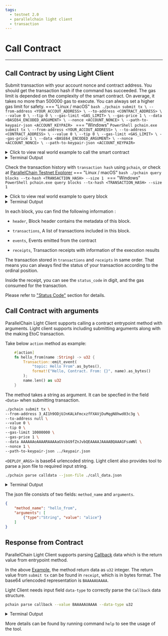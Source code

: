 ```yaml
---
tags:
  - testnet 2.0
  - parallelchain light client
  - transaction
---
```


# Call Contract

---

## Call Contract by using Light Client

Submit transaction with your account nonce and contract address. You should get the transaction hash if the command has succeeded.
The gas limit is depended on the complexity of the smart contract. On average, it takes no more than 500000 gas to execute. You can always set a higher gas limit for safety.
=== "Linux / macOS"
    ```bash
    ./pchain submit tx \
    --from-address <YOUR_ACCOUT_ADDRESS> \
    --to-address <CONTRACT_ADDRESS> \
    --value 0 \
    --tip 0 \
    --gas-limit <GAS_LIMIT> \
    --gas-price 1 \
    --data <BASE64_ENCODED_ARGUMENT> \
    --nonce <ACCOUNT_NONCE> \
    --path-to-keypair-json <ACCOUNT_KEYPAIR>
    ```
=== "Windows"
    ```PowerShell
    pchain.exe submit tx \
    --from-address <YOUR_ACCOUT_ADDRESS> \
    --to-address <CONTRACT_ADDRESS> \
    --value 0 \
    --tip 0 \
    --gas-limit <GAS_LIMIT> \
    --gas-price 1 \
    --data <BASE64_ENCODED_ARGUMENT> \
    --nonce <ACCOUNT_NONCE> \
    --path-to-keypair-json <ACCOUNT_KEYPAIR>
    ```

<details><summary>Click to view real world example to call the smart contract</summary>
```bash
./pchain submit tx \
--from-address /5orENuI/htbwtAyu+3t6rYn90q3vly1yVdosBHuNSs= \
--to-address Ns9DuNe8aS5QISfCyjEoAcZq20OVr2nKQTKsYGmo/Jw= \
--value 0 \
--tip 0 \
--gas-limit 1000000 \
--gas-price 1 \
--data AwAAAEFsaQQAAABCYWJhCgAAAGpIRDIzVmtCaXkBECcAAAAAAAAA \
--nonce 2 \
--path-to-keypair-json ./keypair.json
```
</details>
<details><summary>Terminal Output</summary>
```bash
Hash of tx: "PWWBPzaKfRLDSSmL5iGvxhRnF7BcXmhIlBO9vI4AKFE="
Status 200
Response "Your request has been received."
```
"Status 200" is a HTTP response status codes. It implies that your transaction request was successfully sent to our node to process. See <a href="https://developer.mozilla.org/en-US/docs/Web/HTTP/Status">here</a> for details.
</details>

Check the transaction 
history with `transaction hash` using `pchain`, or check at [ParallelChain Testnet Explorer](https://testnet.parallelchain.io/explorer)
=== "Linux / macOS"
    ```bash
    ./pchain query blocks --tx-hash <TRANSACTION_HASH> --size 1
    ```
=== "Windows"
    ```PowerShell
    pchain.exe query blocks --tx-hash <TRANSACTION_HASH> --size 1
    ```
<details><summary>Click to view real world example to query block</summary>
```bash
./pchain query blocks --tx-hash PWWBPzaKfRLDSSmL5iGvxhRnF7BcXmhIlBO9vI4AKFE= --size 1
```
</details>
<details><summary>Terminal Output</summary>
```bash
Your Block: Block {
    header: BlockHeader {
        blockchain_id: 0,
        block_version_number: 0,
        timestamp: 1648713238,
        prev_block_hash: "4d31WnmCFNyRCPUn15ejDvpYu7Ctt/GbnLyRnVeYqCk=",
        this_block_hash: "uibwQtGyEwVRGi+afoOXDrgAN2ZIOwkGDR5m9+J4gco=",
        txs_hash: "jhmR5Uts2EHxIElDXvV4bUThqiA9R+s1966E2QK+bC8=",
        state_hash: "nyQ3Uje/RQcX7f1+xvoM90jpUdJjBYeTava6RiaNp3k=",
        receipts_hash: "lSrEkgBqDciO//fAYcVmN+C1itdY15wUaZR+OEF7Pg4=",
        proposer_public_key: "+kGldjWdZhTKKiHu47PlkqbasPEuSXaLkl13rBb0NpI=",
        signature: "v0RuefGM6z8tgamsv7OiN8LHHLYhwRhRWWyuEXWDsOe4jwORzxVm4VqW7Izyr3b/lcZjp/beH4fOkdBNgspzDQ==",
    },
    transactions: [
        Transaction {
            from_address: "/5orENuI/htbwtAyu+3t6rYn90q3vly1yVdosBHuNSs=",
            to_address: "Ns9DuNe8aS5QISfCyjEoAcZq20OVr2nKQTKsYGmo/Jw=",
            value: 0,
            tip: 0,
            gas_limit: 1000000,
            gas_price: 1,
            data: "AwAAAEFsaQQAAABCYWJhCgAAAGpIRDIzVmtCaXkBECcAAAAAAAAA",
            n_txs_on_chain_from_address: 2,
            hash: "PWWBPzaKfRLDSSmL5iGvxhRnF7BcXmhIlBO9vI4AKFE=",
            signature: "0zNUv41i8KOKkcl1ug5RwSujVUBMmyA0zZgMv9Ttm5mLgTYkvneI2nZhKyZf3Secmo8hgVeeYWKBB9lmLjd4Cg==",
        },
    ],
    receipts: [
        Receipt {
            status_code: [
                0,
            ],
            gas_consumed: 170377,
            return_value: [],
            events: [
                Event {
                    topic: "bank_account: Open",
                    value: "Successfully opened \n            account for Ali, Baba \n            with account_id: jHD23VkBiy",
                },
            ]
        },
    ],
}
```
</details>


In each block, you can find the following information : 

* `header`, Block header contains the metadata of this block.

* `transactions`, A list of transactions included in this block.

* `events`, Events emitted from the contract

* `receipts`, Transaction receipts with information of the execution results

The transaction stored in `transactions` and `receipts` in same order. That means you can always find the status of your transaction according to the ordinal position.

Inside the receipt, you can see the `status_code` in digit, and the gas consumed for the transaction.

Please refer to ["Status Code"](./params_status_code.md) section for details.

## Call Contract with arguments

ParallelChain Light Client supports calling a contract entrypoint method with arguments. Light client supports including submitting arguments along with the making EtoC transaction.

Take below `action` method as example:

```rust
    #[action]
    fn hello_from(name :String) -> u32 {
        Transaction::emit_event(
            "topic: Hello From".as_bytes(), 
            format!("Hello, Contract. From: {}", name).as_bytes()
        );
        name.len() as u32
    }
```

The method takes a string as argument. It can be specfied in the field `<Data>` when submitting transaction.

```bash
./pchain submit tx \
--from-address 3_AI1h9ODjUJnKALkFmcxzfFXAVjDuMqgN8hwd03c3g \
--to-address null \
--value 0 \
--tip 0 \
--gas-limit 10000000 \
--gas-price 1 \
--data AAAAAAoAAAARAAAAaGVsbG9fZnJvbQEAAAAJAAAABQAAAGFsaWNl \ 
--nonce 1 \
--path-to-keypair-json ../keypair.json
```

`<DEPLOY_ARGS>` is base64 urlencoded string. Light client also provides tool to parse a json file to required input string. 

```bash
./pchain parse calldata --json-file ./call_data.json 
```
<details><summary>Terminal Output</summary>
Note: Base64 encoded output string for `data` can be used in command `submit tx` and `query account view`.

AAAAAAoAAAARAAAAaGVsbG9fZnJvbQEAAAAJAAAABQAAAGFsaWNl
</details>

The json file consists of two fields: `method_name` and `arguments`.
```json
{
    "method_name": "hello_from",
    "arguments": [
        {"type":"String", "value": "alice"}
    ]
}
```

## Response from Contract 

ParallelChain Light Client supports parsing [Callback](../smart_contract_sdk/develop_contract.md#return-value) data which is the return value from entrypoint method.

In the above [Example](#call-contract-with-arguments), the method return data as `u32` integer. The return value from `submit tx` can be found in `receipt`, which is in bytes format. The base64 urlencoded representation is `BAAAAAUAAAA`.


Light Client needs input field `data-type` to correctly parse the `Callback` data structure.


```bash
pchain parse callback --value BAAAAAUAAAA --data-type u32
```

<details><summary>Terminal Output</summary>
5
</details>


More details can be found by running command `help` to see the usage of the tool.